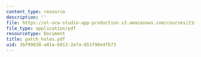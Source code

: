```yaml
---
content_type: resource
description: ''
file: https://ol-ocw-studio-app-production.s3.amazonaws.com/courses/21m-735-technical-design-scenery-mechanisms-and-special-effects-spring-2004/3bf99838a81a60132e7a651f96e4fb73_patch_holes.pdf
file_type: application/pdf
resourcetype: Document
title: patch_holes.pdf
uid: 3bf99838-a81a-6013-2e7a-651f96e4fb73
---
```

